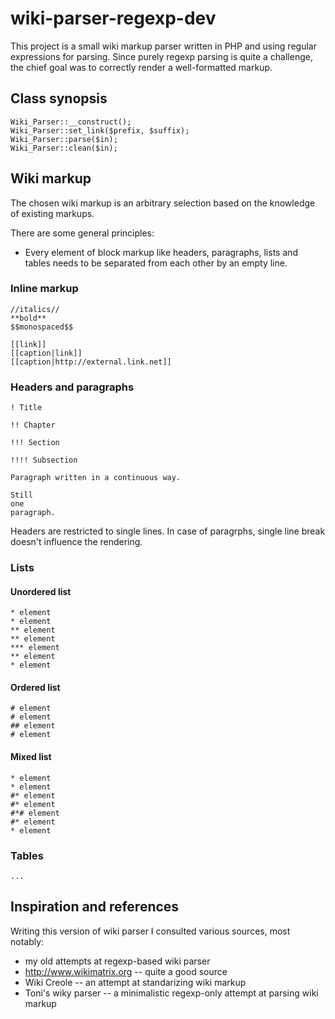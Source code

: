 wiki-parser-regexp-dev
======================

This project is a small wiki markup parser written in PHP and using regular expressions for parsing. Since purely regexp parsing is quite a challenge, the chief goal was to correctly render a well-formatted markup. 

## Class synopsis
    Wiki_Parser::__construct();
    Wiki_Parser::set_link($prefix, $suffix);
    Wiki_Parser::parse($in);
    Wiki_Parser::clean($in);

## Wiki markup
    
The chosen wiki markup is an arbitrary selection based on the knowledge of existing markups.

There are some general principles:
 * Every element of block markup like headers, paragraphs, lists and tables needs to be separated from each other by an empty line.

### Inline markup

    //italics//
    **bold**
    $$monospaced$$

    [[link]]
    [[caption|link]]
    [[caption|http://external.link.net]]

### Headers and paragraphs
    
    ! Title
    
    !! Chapter
    
    !!! Section
    
    !!!! Subsection
    
    Paragraph written in a continuous way.
    
    Still
    one
    paragraph.

Headers are restricted to single lines. In case of paragrphs, single line break doesn't influence the rendering.

### Lists

#### Unordered list

    * element
    * element
    ** element
    ** element
    *** element
    ** element
    * element

#### Ordered list
    
    # element
    # element
    ## element
    # element

#### Mixed list
    
    * element
    * element
    #* element
    #* element
    #*# element
    #* element
    * element

### Tables

    ...

## Inspiration and references

Writing this version of wiki parser I consulted various sources, most notably:
 * my old attempts at regexp-based wiki parser
 * http://www.wikimatrix.org -- quite a good source 
 * Wiki Creole -- an attempt at standarizing wiki markup
 * Toni's wiky parser -- a minimalistic regexp-only attempt at parsing wiki markup



